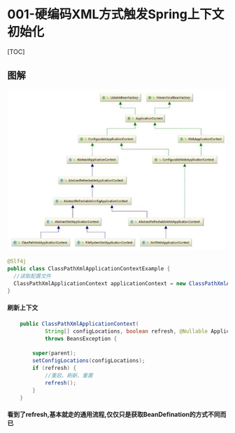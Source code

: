 # 001-硬编码XML方式触发Spring上下文初始化

[TOC]

## 图解

![image-20200917215957012](../../assets/image-20200917215957012.png)



```java
@Slf4j
public class ClassPathXmlApplicationContextExample {
  //读取配置文件
  ClassPathXmlApplicationContext applicationContext = new ClassPathXmlApplicationContext("sourcecode/beanFactoryTest.xml");
}
```

#### 刷新上下文

```java
	public ClassPathXmlApplicationContext(
			String[] configLocations, boolean refresh, @Nullable ApplicationContext parent)
			throws BeansException {

		super(parent);
		setConfigLocations(configLocations);
		if (refresh) {
			//重启、刷新、重置
			refresh();
		}
	}
```

#### 看到了refresh,基本就走的通用流程,仅仅只是获取BeanDefination的方式不同而已

